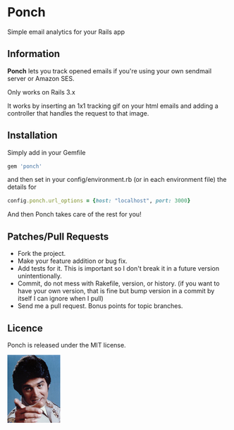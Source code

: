 # Ponch

Simple email analytics for your Rails app

## Information

**Ponch** lets you track opened emails if you're using your own sendmail server or Amazon SES.

Only works on Rails 3.x

It works by inserting an 1x1 tracking gif on your html emails and adding a controller that handles the request to that image.

## Installation

Simply add in your Gemfile

``` ruby
gem 'ponch'
```

and then set in your config/environment.rb (or in each environment file) the details for 

``` ruby
config.ponch.url_options = {host: "localhost", port: 3000}
```

And then Ponch takes care of the rest for you!

## Patches/Pull Requests

* Fork the project.
* Make your feature addition or bug fix.
* Add tests for it. This is important so I don't break it in a
  future version unintentionally.
* Commit, do not mess with Rakefile, version, or history.
  (if you want to have your own version, that is fine but
   bump version in a commit by itself I can ignore when I pull)
* Send me a pull request. Bonus points for topic branches.

## Licence

Ponch is released under the MIT license.

![Ponch](https://github.com/kitop/ponch/raw/master/ponch.jpg)
